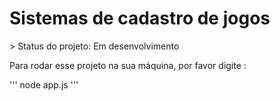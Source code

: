 <h1>Sistemas de cadastro de jogos</h1>
> Status do projeto: Em desenvolvimento

Para rodar esse projeto na sua máquina, por favor digite :

'''
node app.js
'''
